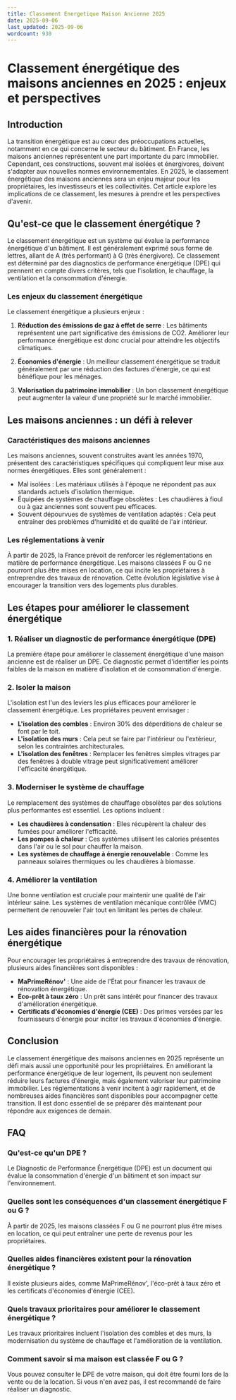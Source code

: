 ```yaml
---
title: Classement Energetique Maison Ancienne 2025
date: 2025-09-06
last_updated: 2025-09-06
wordcount: 930
---
```


# Classement énergétique des maisons anciennes en 2025 : enjeux et perspectives

## Introduction

La transition énergétique est au cœur des préoccupations actuelles, notamment en ce qui concerne le secteur du bâtiment. En France, les maisons anciennes représentent une part importante du parc immobilier. Cependant, ces constructions, souvent mal isolées et énergivores, doivent s'adapter aux nouvelles normes environnementales. En 2025, le classement énergétique des maisons anciennes sera un enjeu majeur pour les propriétaires, les investisseurs et les collectivités. Cet article explore les implications de ce classement, les mesures à prendre et les perspectives d'avenir.

## Qu'est-ce que le classement énergétique ?

Le classement énergétique est un système qui évalue la performance énergétique d'un bâtiment. Il est généralement exprimé sous forme de lettres, allant de A (très performant) à G (très énergivore). Ce classement est déterminé par des diagnostics de performance énergétique (DPE) qui prennent en compte divers critères, tels que l'isolation, le chauffage, la ventilation et la consommation d'énergie.

### Les enjeux du classement énergétique

Le classement énergétique a plusieurs enjeux :

1. **Réduction des émissions de gaz à effet de serre** : Les bâtiments représentent une part significative des émissions de CO2. Améliorer leur performance énergétique est donc crucial pour atteindre les objectifs climatiques.
   
2. **Économies d'énergie** : Un meilleur classement énergétique se traduit généralement par une réduction des factures d'énergie, ce qui est bénéfique pour les ménages.

3. **Valorisation du patrimoine immobilier** : Un bon classement énergétique peut augmenter la valeur d'une propriété sur le marché immobilier.

## Les maisons anciennes : un défi à relever

### Caractéristiques des maisons anciennes

Les maisons anciennes, souvent construites avant les années 1970, présentent des caractéristiques spécifiques qui compliquent leur mise aux normes énergétiques. Elles sont généralement :

- Mal isolées : Les matériaux utilisés à l'époque ne répondent pas aux standards actuels d'isolation thermique.
- Équipées de systèmes de chauffage obsolètes : Les chaudières à fioul ou à gaz anciennes sont souvent peu efficaces.
- Souvent dépourvues de systèmes de ventilation adaptés : Cela peut entraîner des problèmes d'humidité et de qualité de l'air intérieur.

### Les réglementations à venir

À partir de 2025, la France prévoit de renforcer les réglementations en matière de performance énergétique. Les maisons classées F ou G ne pourront plus être mises en location, ce qui incite les propriétaires à entreprendre des travaux de rénovation. Cette évolution législative vise à encourager la transition vers des logements plus durables.

## Les étapes pour améliorer le classement énergétique

### 1. Réaliser un diagnostic de performance énergétique (DPE)

La première étape pour améliorer le classement énergétique d'une maison ancienne est de réaliser un DPE. Ce diagnostic permet d'identifier les points faibles de la maison en matière d'isolation et de consommation d'énergie.

### 2. Isoler la maison

L'isolation est l'un des leviers les plus efficaces pour améliorer le classement énergétique. Les propriétaires peuvent envisager :

- **L'isolation des combles** : Environ 30% des déperditions de chaleur se font par le toit.
- **L'isolation des murs** : Cela peut se faire par l'intérieur ou l'extérieur, selon les contraintes architecturales.
- **L'isolation des fenêtres** : Remplacer les fenêtres simples vitrages par des fenêtres à double vitrage peut significativement améliorer l'efficacité énergétique.

### 3. Moderniser le système de chauffage

Le remplacement des systèmes de chauffage obsolètes par des solutions plus performantes est essentiel. Les options incluent :

- **Les chaudières à condensation** : Elles récupèrent la chaleur des fumées pour améliorer l'efficacité.
- **Les pompes à chaleur** : Ces systèmes utilisent les calories présentes dans l'air ou le sol pour chauffer la maison.
- **Les systèmes de chauffage à énergie renouvelable** : Comme les panneaux solaires thermiques ou les chaudières à biomasse.

### 4. Améliorer la ventilation

Une bonne ventilation est cruciale pour maintenir une qualité de l'air intérieur saine. Les systèmes de ventilation mécanique contrôlée (VMC) permettent de renouveler l'air tout en limitant les pertes de chaleur.

## Les aides financières pour la rénovation énergétique

Pour encourager les propriétaires à entreprendre des travaux de rénovation, plusieurs aides financières sont disponibles :

- **MaPrimeRénov'** : Une aide de l'État pour financer les travaux de rénovation énergétique.
- **Éco-prêt à taux zéro** : Un prêt sans intérêt pour financer des travaux d'amélioration énergétique.
- **Certificats d'économies d'énergie (CEE)** : Des primes versées par les fournisseurs d'énergie pour inciter les travaux d'économies d'énergie.

## Conclusion

Le classement énergétique des maisons anciennes en 2025 représente un défi mais aussi une opportunité pour les propriétaires. En améliorant la performance énergétique de leur logement, ils peuvent non seulement réduire leurs factures d'énergie, mais également valoriser leur patrimoine immobilier. Les réglementations à venir incitent à agir rapidement, et de nombreuses aides financières sont disponibles pour accompagner cette transition. Il est donc essentiel de se préparer dès maintenant pour répondre aux exigences de demain.

## FAQ

### Qu'est-ce qu'un DPE ?

Le Diagnostic de Performance Énergétique (DPE) est un document qui évalue la consommation d'énergie d'un bâtiment et son impact sur l'environnement.

### Quelles sont les conséquences d'un classement énergétique F ou G ?

À partir de 2025, les maisons classées F ou G ne pourront plus être mises en location, ce qui peut entraîner une perte de revenus pour les propriétaires.

### Quelles aides financières existent pour la rénovation énergétique ?

Il existe plusieurs aides, comme MaPrimeRénov', l'éco-prêt à taux zéro et les certificats d'économies d'énergie (CEE).

### Quels travaux prioritaires pour améliorer le classement énergétique ?

Les travaux prioritaires incluent l'isolation des combles et des murs, la modernisation du système de chauffage et l'amélioration de la ventilation.

### Comment savoir si ma maison est classée F ou G ?

Vous pouvez consulter le DPE de votre maison, qui doit être fourni lors de la vente ou de la location. Si vous n'en avez pas, il est recommandé de faire réaliser un diagnostic.